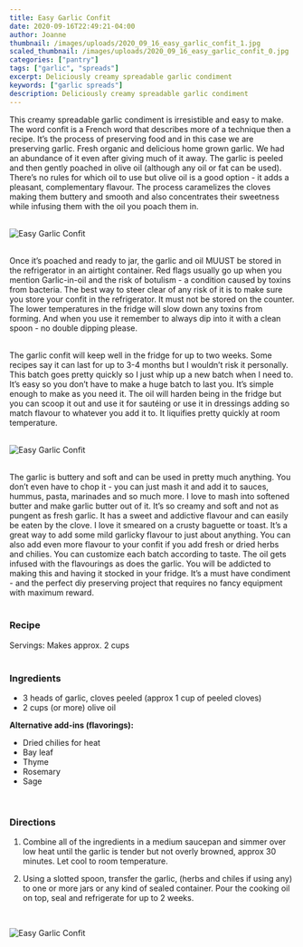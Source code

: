 ```yaml
---
title: Easy Garlic Confit
date: 2020-09-16T22:49:21-04:00
author: Joanne
thumbnail: /images/uploads/2020_09_16_easy_garlic_confit_1.jpg
scaled_thumbnail: /images/uploads/2020_09_16_easy_garlic_confit_0.jpg
categories: ["pantry"]
tags: ["garlic", "spreads"]
excerpt: Deliciously creamy spreadable garlic condiment
keywords: ["garlic spreads"]
description: Deliciously creamy spreadable garlic condiment
---
```


This creamy spreadable garlic condiment is irresistible and easy to make.  The word confit is a French word that describes more of a technique then a recipe. It’s the process of preserving food and in this case we are preserving garlic. Fresh organic and delicious home grown garlic. We had an abundance of it even after giving much of it away. The garlic is peeled and then gently poached in olive oil (although any oil or fat can be used). There’s no rules for which oil to use but olive oil is a good option  - it adds a pleasant, complementary flavour.  The process caramelizes the cloves making them buttery and smooth and also concentrates their sweetness while infusing them with the oil you poach them in. 
</br>
</br>

![Easy Garlic Confit](/images/uploads/2020_09_16_easy_garlic_confit_2.jpg)
</br>
</br>

Once it’s poached and ready to jar, the garlic and oil MUUST be stored in the refrigerator in an airtight container. Red flags usually go up when you mention Garlic-in-oil and the risk of botulism - a condition caused by toxins from bacteria. The best way to steer clear of any risk of it is to make sure you store your confit in the refrigerator. It must not be stored on the counter.  The lower temperatures in the fridge will slow down any toxins from forming.  And when you use it remember to always dip into it with a clean spoon - no double dipping please. 
</br>
</br>

The garlic confit will keep well in the fridge for up to two weeks. Some recipes say it can last for up to 3-4 months but I wouldn’t risk it personally. This batch goes pretty quickly so I just whip up a new batch when I need to. It’s easy so you don’t have to make a huge batch to last you. It’s simple enough to make as you need it. 
The oil will harden being in the fridge but you can scoop it out and use it for sautéing or use it in dressings adding so match flavour to whatever you add it to. It liquifies pretty quickly at room temperature. 
</br>
</br>

![Easy Garlic Confit](/images/uploads/2020_09_16_easy_garlic_confit_3.jpg)
</br>
</br>

The garlic is buttery and soft and can be used in pretty much anything. You don’t even have to chop it - you can just mash it and add it to sauces, hummus, pasta, marinades and so much more. I love to mash into softened butter and make garlic butter out of it. It’s so creamy and soft and not as pungent as fresh garlic. It has a sweet and addictive flavour and can easily be eaten by the clove.  I love it smeared on a crusty baguette or toast. It’s a great way to add some mild garlicky flavour to just about anything. You can also add even more flavour to your confit if you add fresh or dried herbs and chilies. You can customize each batch according to taste. The oil gets infused with the flavourings as does the garlic.  You will be addicted to making this and having it stocked in your fridge. It’s a must have condiment - and the perfect diy preserving project that requires no fancy equipment with maximum reward. 
</br>
</br>
<!--{{< youtube 00000000 >}}
</br>
</br>-->

### Recipe
Servings: <span itemprop="recipeYield">Makes approx.  2 cups 
</br>
</br>

### Ingredients

* <span itemprop="recipeIngredient">3 heads of garlic, cloves peeled (approx 1 cup of peeled cloves)</span>
* <span itemprop="recipeIngredient">2 cups (or more) olive oil </span>

__Alternative add-ins (flavorings):__

* Dried chilies for heat
* Bay leaf 
* Thyme 
* Rosemary 
* Sage 
</br>

### Directions

1. Combine all of the ingredients in a medium saucepan and simmer over low heat until the garlic is tender but not overly browned, approx 30 minutes. Let cool to room temperature. 

1. Using a slotted spoon, transfer the garlic, (herbs and chiles if using any) to one or more jars or any kind of sealed container. Pour the cooking oil on top, seal and refrigerate for up to 2 weeks. 

</br>

![Easy Garlic Confit](/images/uploads/2020_09_16_easy_garlic_confit_4.jpg)